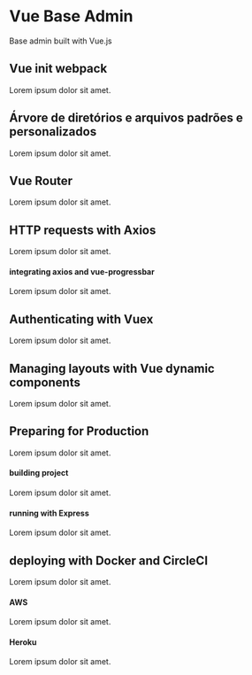 # Vue Base Admin
Base admin built with Vue.js

## Vue init webpack
Lorem ipsum dolor sit amet.

## Árvore de diretórios e arquivos padrões e personalizados
Lorem ipsum dolor sit amet.

## Vue Router
Lorem ipsum dolor sit amet.

## HTTP requests with Axios
Lorem ipsum dolor sit amet.

#### integrating axios and vue-progressbar
Lorem ipsum dolor sit amet.

## Authenticating with Vuex
Lorem ipsum dolor sit amet.

## Managing layouts with Vue dynamic components
Lorem ipsum dolor sit amet.

## Preparing for Production
Lorem ipsum dolor sit amet.

#### building project
Lorem ipsum dolor sit amet.

#### running with Express
Lorem ipsum dolor sit amet.

## deploying with Docker and CircleCI
Lorem ipsum dolor sit amet.

#### AWS
Lorem ipsum dolor sit amet.

#### Heroku
Lorem ipsum dolor sit amet.
